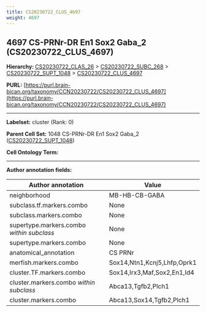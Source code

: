 ```yaml
---
title: CS20230722_CLUS_4697
weight: 4697
---
```

## 4697 CS-PRNr-DR En1 Sox2 Gaba_2 (CS20230722_CLUS_4697)
<b>Hierarchy: </b>
[CS20230722_CLAS_26](../CS20230722_CLAS_26) >
[CS20230722_SUBC_268](../CS20230722_SUBC_268) >
[CS20230722_SUPT_1048](../CS20230722_SUPT_1048) >
[CS20230722_CLUS_4697](../CS20230722_CLUS_4697)

**PURL:** [https://purl.brain-bican.org/taxonomy/CCN20230722/CS20230722_CLUS_4697](https://purl.brain-bican.org/taxonomy/CCN20230722/CS20230722_CLUS_4697)

---


**Labelset:** cluster (Rank: 0)

**Parent Cell Set:** 1048 CS-PRNr-DR En1 Sox2 Gaba_2 ([CS20230722_SUPT_1048](../CS20230722_SUPT_1048))



**Cell Ontology Term:** 

[MARKER GENES.]: #


---

[TRANSFERRED ANNOTATIONS.]: #


[AUTHOR ANNOTATION FIELDS.]: #


**Author annotation fields:**

| Author annotation | Value |
|-------------------|-------|
|neighborhood|MB-HB-CB-GABA|
|subclass.tf.markers.combo|None|
|subclass.markers.combo|None|
|supertype.markers.combo _within subclass_|None|
|supertype.markers.combo|None|
|anatomical_annotation|CS PRNr|
|merfish.markers.combo|Sox14,Ntn1,Kcnj5,Lhfp,Oprk1|
|cluster.TF.markers.combo|Sox14,Irx3,Maf,Sox2,En1,Id4|
|cluster.markers.combo _within subclass_|Abca13,Tgfb2,Plch1|
|cluster.markers.combo|Abca13,Sox14,Tgfb2,Plch1|
